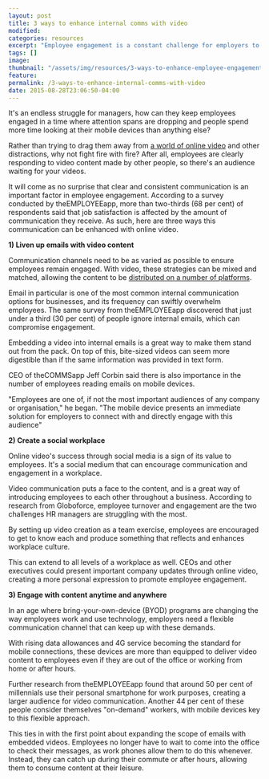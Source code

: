 ```yaml
---
layout: post
title: 3 ways to enhance internal comms with video
modified:
categories: resources
excerpt: "Employee engagement is a constant challenge for employers to manage. Here are three ways online video can help to capture their attention."
tags: []
image:
thumbnail: "/assets/img/resources/3-ways-to-enhance-employee-engagement.jpg"
feature:
permalink: /3-ways-to-enhance-internal-comms-with-video
date: 2015-08-28T23:06:50-04:00
---
```


It's an endless struggle for managers, how can they keep employees engaged in a time where attention spans are dropping and people spend more time looking at their mobile devices than anything else?

Rather than trying to drag them away from <a href="/internal-communications/">a world of online video</a> and other distractions, why not fight fire with fire? After all, employees are clearly responding to video content made by other people, so there's an audience waiting for your videos.

It will come as no surprise that clear and consistent communication is an important factor in employee engagement. According to a survey conducted by theEMPLOYEEapp, more than two-thirds (68 per cent) of respondents said that job satisfaction is affected by the amount of communication they receive. As such, here are three ways this communication can be enhanced with online video.

<strong>1) Liven up emails with video content</strong>

Communication channels need to be as varied as possible to ensure employees remain engaged. With video, these strategies can be mixed and matched, allowing the content to be <a href="/platform/">distributed on a number of platforms</a>.

Email in particular is one of the most common internal communication options for businesses, and its frequency can swiftly overwhelm employees. The same survey from theEMPLOYEEapp discovered that just under a third (30 per cent) of people ignore internal emails, which can compromise engagement.

Embedding a video into internal emails is a great way to make them stand out from the pack. On top of this, bite-sized videos can seem more digestible than if the same information was provided in text form.

CEO of theCOMMSapp Jeff Corbin said there is also importance in the number of employees reading emails on mobile devices.

"Employees are one of, if not the most important audiences of any company or organisation," he began. "The mobile device presents an immediate solution for employers to connect with and directly engage with this audience"

<strong>2) Create a social workplace</strong>

Online video's success through social media is a sign of its value to employees. It's a social medium that can encourage communication and engagement in a workplace.

Video communication puts a face to the content, and is a great way of introducing employees to each other throughout a business. According to research from Globoforce, employee turnover and engagement are the two challenges HR managers are struggling with the most.

By setting up video creation as a team exercise, employees are encouraged to get to know each and produce something that reflects and enhances workplace culture.

This can extend to all levels of a workplace as well. CEOs and other executives could present important company updates through online video, creating a more personal expression to promote employee engagement.

<strong>3) Engage with content anytime and anywhere</strong>

In an age where bring-your-own-device (BYOD) programs are changing the way employees work and use technology, employers need a flexible communication channel that can keep up with these demands.

With rising data allowances and 4G service becoming the standard for mobile connections, these devices are more than equipped to deliver video content to employees even if they are out of the office or working from home or after hours.

Further research from theEMPLOYEEapp found that around 50 per cent of millennials use their personal smartphone for work purposes, creating a larger audience for video communication. Another 44 per cent of these people consider themselves "on-demand" workers, with mobile devices key to this flexible approach.

This ties in with the first point about expanding the scope of emails with embedded videos. Employees no longer have to wait to come into the office to check their messages, as work phones allow them to do this whenever. Instead, they can catch up during their commute or after hours, allowing them to consume content at their leisure.